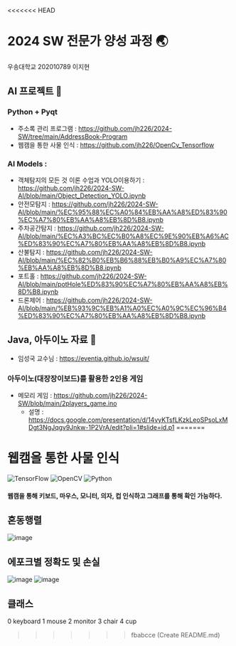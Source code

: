 <<<<<<< HEAD
# 2024 SW 전문가 양성 과정 🌏
우송대학교 202010789 이지현

## AI 프로젝트 📑
### Python + Pyqt
- 주소록 관리 프로그램 : https://github.com/jh226/2024-SW/tree/main/AddressBook-Program
- 웹캠을 통한 사물 인식 : https://github.com/jh226/OpenCv_Tensorflow
### AI Models :
- 객체탐지의 모든 것 이론 수업과 YOLO이용하기 : https://github.com/jh226/2024-SW-AI/blob/main/Object_Detection_YOLO.ipynb
- 안전모탐지 : https://github.com/jh226/2024-SW-AI/blob/main/%EC%95%88%EC%A0%84%EB%AA%A8%ED%83%90%EC%A7%80%EB%AA%A8%EB%8D%B8.ipynb
- 주차공간탐지 : https://github.com/jh226/2024-SW-AI/blob/main/%EC%A3%BC%EC%B0%A8%EC%9E%90%EB%A6%AC%ED%83%90%EC%A7%80%EB%AA%A8%EB%8D%B8.ipynb
- 산불탐지 : https://github.com/jh226/2024-SW-AI/blob/main/%EC%82%B0%EB%B6%88%EB%B0%A9%EC%A7%80%EB%AA%A8%EB%8D%B8.ipynb
- 포트홀 : https://github.com/jh226/2024-SW-AI/blob/main/potHole%ED%83%90%EC%A7%80%EB%AA%A8%EB%8D%B8.ipynb
- 드론제어 : https://github.com/jh226/2024-SW-AI/blob/main/%EB%93%9C%EB%A1%A0%EC%A0%9C%EC%96%B4%ED%83%90%EC%A7%80%EB%AA%A8%EB%8D%B8.ipynb

## Java, 아두이노 자료 📑
- 임성국 교수님 :  https://eventia.github.io/wsuit/
### 아두이노(대장장이보드)를 활용한 2인용 게임
- 메모리 게임 : https://github.com/jh226/2024-SW/blob/main/2players_game.ino
  - 설명 : https://docs.google.com/presentation/d/14vyKTsfLKzkLeoSPsoLxMDgt3NgJqgv9Jnkw-1P2VrA/edit?pli=1#slide=id.p1
=======
# 웹캠을 통한 사물 인식
![TensorFlow](https://img.shields.io/badge/TensorFlow-%23FF6F00.svg?style=for-the-badge&logo=TensorFlow&logoColor=white)
![OpenCV](https://img.shields.io/badge/opencv-%23white.svg?style=for-the-badge&logo=opencv&logoColor=white)
![Python](https://img.shields.io/badge/python-3670A0?style=for-the-badge&logo=python&logoColor=ffdd54)

#### 웹캠을 통해 키보드, 마우스, 모니터, 의자, 컵 인식하고 그래프를 통해 확인 가능하다.

## 혼동행렬
![image](https://github.com/jh226/OpenCv_Tensorflow/assets/136438531/5f6e9260-2fe8-4c66-9462-c8a25549ed46)

## 에포크별 정확도 및 손실
![image](https://github.com/jh226/OpenCv_Tensorflow/assets/136438531/53fe578e-f4c5-43a6-838f-5277b73f7f62)
![image](https://github.com/jh226/OpenCv_Tensorflow/assets/136438531/bce67909-776e-458d-b015-76074713c26b)

## 클래스
 0 keyboard
 1 mouse
 2 monitor
 3 chair
 4 cup
>>>>>>> fbabcce (Create README.md)
